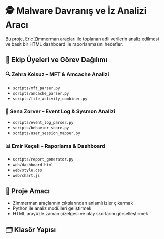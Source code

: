 # 🕵️ Malware Davranış ve İz Analizi Aracı

Bu proje, Eric Zimmerman araçları ile toplanan adli verilerin analiz edilmesi ve basit bir HTML dashboard ile raporlanmasını hedefler.

## 👥 Ekip Üyeleri ve Görev Dağılımı

### 🔍 Zehra Kolsuz – MFT & Amcache Analizi
- `scripts/mft_parser.py`
- `scripts/amcache_parser.py`
- `scripts/file_activity_combiner.py`

### 🧠 Sena Zorver – Event Log & Sysmon Analizi
- `scripts/event_log_parser.py`
- `scripts/behavior_score.py`
- `scripts/user_session_mapper.py`

### 📊 Emir Keçeli – Raporlama & Dashboard
- `scripts/report_generator.py`
- `web/dashboard.html`
- `web/style.css`
- `web/chart.js`

## 🎯 Proje Amacı

- Zimmerman araçlarının çıktılarından anlamlı izler çıkarmak
- Python ile analiz modülleri geliştirmek
- HTML arayüzle zaman çizelgesi ve olay skorlarını görselleştirmek

## 🗂 Klasör Yapısı

